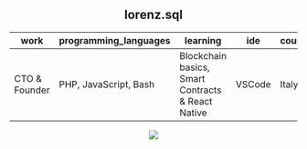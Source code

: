 
<div id="header" align="center"> 


## lorenz.sql
 work         | programming_languages             | learning                                                 | ide          | country |
--------------|-----------------------------------|----------------------------------------------------------|--------------|---------|
 CTO & Founder| PHP, JavaScript, Bash             | Blockchain basics, Smart Contracts & React Native        | VSCode       | Italy   |


<p><img src="https://media.giphy.com/media/NTur7XlVDUdqM/giphy.gif"></p>

</div>
